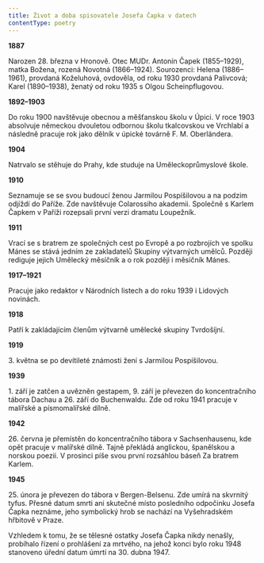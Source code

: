```yaml
---
title: Život a doba spisovatele Josefa Čapka v datech
contentType: poetry
---
```


<section>

**1887**

Narozen 28. března v Hronově. Otec MUDr. Antonín Čapek (1855–1929), matka Božena, rozená Novotná (1866–1924). Sourozenci: Helena (1886–1961), provdaná Koželuhová, ovdověla, od roku 1930 provdaná Palivcová; Karel (1890–1938), ženatý od roku 1935 s Olgou Scheinpflugovou.

**1892–1903**

Do roku 1900 navštěvuje obecnou a měšťanskou školu v Úpici. V roce 1903 absolvuje německou dvouletou odbornou školu tkalcovskou ve Vrchlabí a následně pracuje rok jako dělník v úpické továrně F. M. Oberländera.

**1904**

Natrvalo se stěhuje do Prahy, kde studuje na Uměleckoprůmyslové škole.

**1910**

Seznamuje se se svou budoucí ženou Jarmilou Pospíšilovou a na podzim odjíždí do Paříže. Zde navštěvuje Colarossiho akademii. Společně s Karlem Čapkem v Paříži rozepsali první verzi dramatu Loupežník.

**1911**

Vrací se s bratrem ze společných cest po Evropě a po rozbrojích ve spolku Mánes se stává jedním ze zakladatelů Skupiny výtvarných umělců. Později rediguje jejich Umělecký měsíčník a o rok později i měsíčník Mánes.

**1917–1921**

Pracuje jako redaktor v Národních listech a do roku 1939 i Lidových novinách.

**1918**

Patří k zakládajícím členům výtvarně umělecké skupiny Tvrdošíjní.

**1919**

3\. května se po devítileté známosti žení s Jarmilou Pospíšilovou.

**1939**

1\. září je zatčen a uvězněn gestapem, 9. září je převezen do koncentračního tábora Dachau a 26. září do Buchenwaldu. Zde od roku 1941 pracuje v malířské a písmomalířské dílně.

**1942**

26\. června je přemístěn do koncentračního tábora v Sachsenhausenu, kde opět pracuje v malířské dílně. Tajně překládá anglickou, španělskou a norskou poezii. V prosinci píše svou první rozsáhlou báseň Za bratrem Karlem.

**1945**

25\. února je převezen do tábora v Bergen-Belsenu. Zde umírá na skvrnitý tyfus. Přesné datum smrti ani skutečné místo posledního odpočinku Josefa Čapka neznáme, jeho symbolický hrob se nachází na Vyšehradském hřbitově v Praze.

Vzhledem k tomu, že se tělesné ostatky Josefa Čapka nikdy nenašly, probíhalo řízení o prohlášení za mrtvého, na jehož konci bylo roku 1948 stanoveno úřední datum úmrtí na 30. dubna 1947.

</section>
